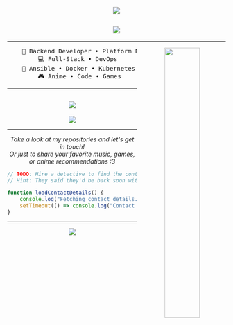 <!--
**takemurahusky/takemurahusky** is a ✨ _special_ ✨ repository because its `README.md` (this file) appears on your GitHub profile. 
-->

<div align="center">

![](https://github.com/takemurahusky/takemurahusky/blob/db25306ee9b51dad25b6707eab2795b4705c887f/banner.gif)

## ![](https://readme-typing-svg.demolab.com?font=Inconsolata&weight=100&size=40&duration=2500&pause=2000&color=B648BB&center=true&vCenter=true&repeat=false&random=false&width=870&height=50&lines=Hewwo+I'm+Takemura)

---

<img src="https://github-readme-stats.vercel.app/api?username=takemurahusky&hide_title=true&hide_border=true&show_icons=true&include_all_commits=true&count_private=true&line_height=21&text_color=000&icon_color=000&bg_color=0,ea6161,ffc64d,fffc4d,52fa5a&theme=graywhite" width="40%" align="right" />

<pre>
    <a title="Working">💼</a> Backend Developer • Platform Engineer
    <a title="Skills">💻</a> Full-Stack • DevOps 
    <a title="Learning">📖</a> Ansible • Docker • Kubernetes • Networking
    <a title="Freetime">🎮</a> Anime • Code • Games
</pre>

---

## ![](https://readme-typing-svg.demolab.com?font=Inconsolata&weight=100&size=40&duration=2500&pause=2000&color=B648BB&center=true&vCenter=true&repeat=false&random=false&width=870&height=50&lines=Quote)

![](https://quotes-github-readme.vercel.app/api?type=horizontal&theme=catppuccin_frappe)

---

<i>Take a look at my repositories and let's get in touch!</i>
<br><i>Or just to share your favorite music, games, or anime recommendations :3</i>

<div align="left">

```js
// TODO: Hire a detective to find the contact details.
// Hint: They said they'd be back soon with coffee.

function loadContactDetails() {
    console.log("Fetching contact details...");
    setTimeout(() => console.log("Contact details arriving...soon-ish."), 2000);
}
```

</div>

<!-- ToDo -->

---

![](https://count.getloli.com/get/@:takemurahusky?theme=rule34)

</div>
